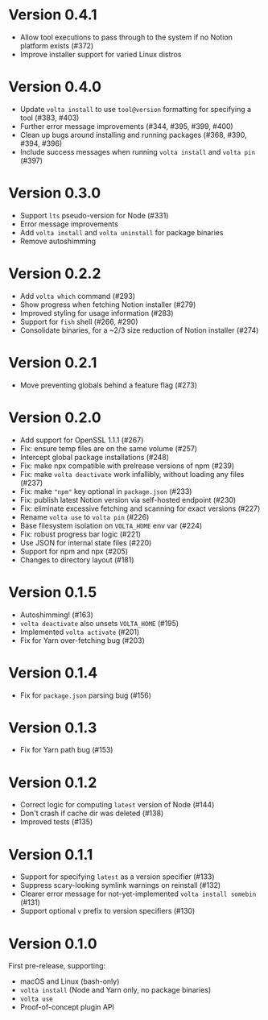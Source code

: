 # Version 0.4.1

- Allow tool executions to pass through to the system if no Notion platform exists (#372)
- Improve installer support for varied Linux distros

# Version 0.4.0

- Update `volta install` to use `tool@version` formatting for specifying a tool (#383, #403)
- Further error message improvements (#344, #395, #399, #400)
- Clean up bugs around installing and running packages (#368, #390, #394, #396)
- Include success messages when running `volta install` and `volta pin` (#397)

# Version 0.3.0

- Support `lts` pseudo-version for Node (#331)
- Error message improvements
- Add `volta install` and `volta uninstall` for package binaries
- Remove autoshimming

# Version 0.2.2

- Add `volta which` command (#293)
- Show progress when fetching Notion installer (#279)
- Improved styling for usage information (#283)
- Support for `fish` shell (#266, #290)
- Consolidate binaries, for a ~2/3 size reduction of Notion installer (#274)

# Version 0.2.1

- Move preventing globals behind a feature flag (#273)

# Version 0.2.0

- Add support for OpenSSL 1.1.1 (#267)
- Fix: ensure temp files are on the same volume (#257)
- Intercept global package installations (#248)
- Fix: make npx compatible with prelrease versions of npm (#239)
- Fix: make `volta deactivate` work infallibly, without loading any files (#237)
- Fix: make `"npm"` key optional in `package.json` (#233)
- Fix: publish latest Notion version via self-hosted endpoint (#230)
- Fix: eliminate excessive fetching and scanning for exact versions (#227)
- Rename `volta use` to `volta pin` (#226)
- Base filesystem isolation on `VOLTA_HOME` env var (#224)
- Fix: robust progress bar logic (#221)
- Use JSON for internal state files (#220)
- Support for npm and npx (#205)
- Changes to directory layout (#181)

# Version 0.1.5

- Autoshimming! (#163)
- `volta deactivate` also unsets `VOLTA_HOME` (#195)
- Implemented `volta activate` (#201)
- Fix for Yarn over-fetching bug (#203)

# Version 0.1.4

- Fix for `package.json` parsing bug (#156)

# Version 0.1.3

- Fix for Yarn path bug (#153)

# Version 0.1.2

- Correct logic for computing `latest` version of Node (#144)
- Don't crash if cache dir was deleted (#138)
- Improved tests (#135)

# Version 0.1.1

- Support for specifying `latest` as a version specifier (#133)
- Suppress scary-looking symlink warnings on reinstall (#132)
- Clearer error message for not-yet-implemented `volta install somebin` (#131)
- Support optional `v` prefix to version specifiers (#130)

# Version 0.1.0

First pre-release, supporting:

- macOS and Linux (bash-only)
- `volta install` (Node and Yarn only, no package binaries)
- `volta use`
- Proof-of-concept plugin API
